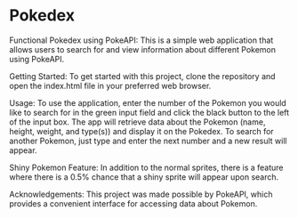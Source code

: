 # Pokedex
Functional Pokedex using PokeAPI:
This is a simple web application that allows users to search for and view information about different Pokemon using PokeAPI.

Getting Started:
To get started with this project, clone the repository and open the index.html file in your preferred web browser.

Usage:
To use the application, enter the number of the Pokemon you would like to search for in the green input field and click the black button to the left of the input box. 
The app will retrieve data about the Pokemon (name, height, weight, and type(s)) and display it on the Pokedex.
To search for another Pokemon, just type and enter the next number and a new result will appear.

Shiny Pokemon Feature:
In addition to the normal sprites, there is a feature where there is a 0.5% chance that a shiny sprite will appear upon search.

Acknowledgements:
This project was made possible by PokeAPI, which provides a convenient interface for accessing data about Pokemon.
